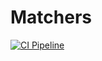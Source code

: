 # Matchers

[![CI Pipeline](https://github.com/GLancer14/matchers/actions/workflows/main.yml/badge.svg?event=push)](https://github.com/GLancer14/matchers/actions/workflows/main.yml)